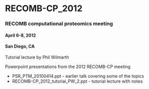 # RECOMB-CP_2012

### RECOMB computational proteomics meeting

#### April 6-8, 2012

#### San Diego, CA

Tutorial lecture by Phil Wilmarth

Powerpoint presentations from the 2012 RECOMB-CP meeting

- PSR_PTM_20100414.ppt - earlier talk covering some of the topics
- RECOMB-CP_2012_tutorial_PW_2.ppt - tutorial lecture with notes
